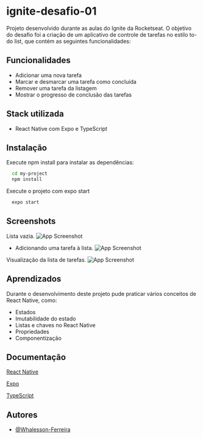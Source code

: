 
# ignite-desafio-01

Projeto desenvolvido durante as aulas do Ignite da Rocketseat. O objetivo do desafio foi a criação de um aplicativo de controle de tarefas no estilo to-do list, que contém as seguintes funcionalidades:


## Funcionalidades

- Adicionar uma nova tarefa
- Marcar e desmarcar uma tarefa como concluída
- Remover uma tarefa da listagem
- Mostrar o progresso de conclusão das tarefas



## Stack utilizada

- React Native com Expo e TypeScript


## Instalação

Execute npm install para instalar as dependências:

```bash
  cd my-project
  npm install
```

Execute o projeto com expo start

```bash
  expo start
```
    
## Screenshots

Lista vazia.
![App Screenshot](https://github.com/Whalesson-Ferreira/ignite-desafio-01/blob/main/screenshots/Screenshot_20220927-190112.png?raw=true)

- Adicionando uma tarefa à lista.
![App Screenshot](https://github.com/Whalesson-Ferreira/ignite-desafio-01/blob/main/screenshots/Screenshot_20220927-190141.png?raw=true)

Visualização da lista de tarefas.
![App Screenshot](https://github.com/Whalesson-Ferreira/ignite-desafio-01/blob/main/screenshots/Screenshot_20220927-190334.png?raw=true)


## Aprendizados

Durante o desenvolvimento deste projeto pude praticar vários conceitos de React Native, como:

- Estados
- Imutabilidade do estado
- Listas e chaves no React Native
- Propriedades
- Componentização


## Documentação

[React Native](https://reactnative.dev/docs/components-and-apis)

[Expo](https://docs.expo.dev/)

[TypeScript](https://www.typescriptlang.org/docs/handbook/typescript-in-5-minutes.html)


## Autores

- [@Whalesson-Ferreira](https://github.com/Whalesson-Ferreira)

